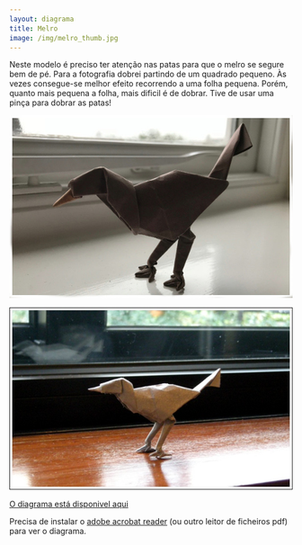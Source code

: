 ```yaml
---
layout: diagrama
title: Melro
image: /img/melro_thumb.jpg
---
```


Neste modelo é preciso ter atenção nas patas para que o melro se segure bem de pé. Para a fotografia dobrei partindo de um quadrado pequeno. Às vezes consegue-se melhor efeito recorrendo a uma folha pequena. Porém, quanto mais pequena a folha, mais dificil é de dobrar. Tive de usar uma pinça para dobrar as patas!

![Merlo](/img/melro2.jpg)

![Merlo](/img/melro.jpg)

[O diagrama está disponivel aqui](/img/merlo.pdf)

Precisa de instalar o [adobe acrobat reader](http://get.adobe.com/br/reader/) (ou outro leitor de ficheiros pdf) para ver o diagrama.